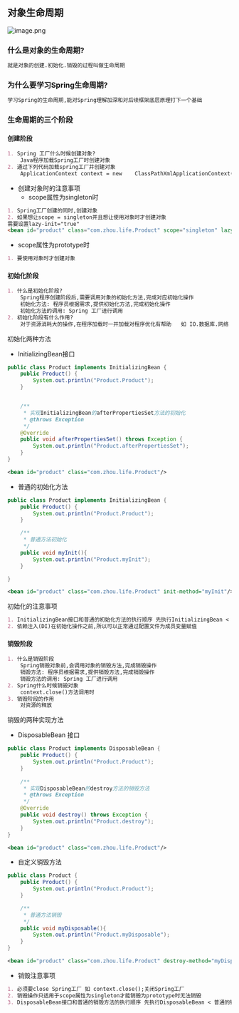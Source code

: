 
## 对象生命周期

![image.png](https://cdn.nlark.com/yuque/0/2022/png/22108139/1646573740790-a90133fd-7c09-4240-a980-10043851db5f.png#clientId=u042f939a-1f22-4&crop=0&crop=0&crop=1&crop=1&from=paste&height=680&id=ubb450803&margin=%5Bobject%20Object%5D&name=image.png&originHeight=680&originWidth=1040&originalType=binary&ratio=1&rotation=0&showTitle=false&size=78372&status=done&style=none&taskId=u3842f6ec-e6a6-46bf-a46c-563ae28e82d&title=&width=1040)
<a name="BEeGp"></a>
### 什么是对象的生命周期?
```markdown
就是对象的创建.初始化.销毁的过程叫做生命周期
```
<a name="YNMhK"></a>
### 为什么要学习Spring生命周期?
```markdown
学习Spring的生命周期,能对Spring理解加深和对后续框架底层原理打下一个基础
```
<a name="YSDJQ"></a>
### 生命周期的三个阶段
<a name="DvHTb"></a>
#### 创建阶段
```markdown
1. Spring 工厂什么时候创建对象?
	Java程序加载Spring工厂时创建对象
2. 通过下列代码加载spring工厂并创建对象
	ApplicationContext context = new 	ClassPathXmlApplicationContext("/applicationContext.xml");
```

- 创建对象时的注意事项
   - scope属性为singleton时
```markdown
1. Spring工厂创建的同时,创建对象
2. 如果想让scope = singleton并且想让使用对象时才创建对象
需要设置lazy-init="true"
<bean id="product" class="com.zhou.life.Product" scope="singleton" lazy-init="true"/>
```

   - scope属性为prototype时
```markdown
1. 要使用对象时才创建对象
```
<a name="BlxD7"></a>
#### 初始化阶段

```markdown
1. 什么是初始化阶段?
	Spring程序创建阶段后,需要调用对象的初始化方法,完成对应初始化操作
	初始化方法: 程序员根据需求,提供初始化方法,完成初始化操作
	初始化方法的调用: Spring 工厂进行调用
2. 初始化阶段有什么作用?
	对于资源消耗大的操作,在程序加载时一并加载对程序优化有帮助	如 IO.数据库.网络
```
初始化两种方法

- InitializingBean接口
```java
public class Product implements InitializingBean {
    public Product() {
        System.out.println("Product.Product");
    }


    /**
     * 实现InitializingBean的afterPropertiesSet方法的初始化
     * @throws Exception
     */
    @Override
    public void afterPropertiesSet() throws Exception {
        System.out.println("Product.afterPropertiesSet");
    }
}
```
```xml
<bean id="product" class="com.zhou.life.Product"/>
```

- 普通的初始化方法
```java
public class Product implements InitializingBean {
    public Product() {
        System.out.println("Product.Product");
    }

    /**
     * 普通方法初始化
     */
    public void myInit(){
        System.out.println("Product.myInit");
    }

}
```
```xml
<bean id="product" class="com.zhou.life.Product" init-method="myInit"/>
```
初始化的注意事项
```markdown
1. InitializingBean接口和普通的初始化方法的执行顺序 先执行InitializingBean < 普通的初始化方法
2. 依赖注入(DI)在初始化操作之前,所以可以正常通过配置文件为成员变量赋值
```
<a name="CLBGh"></a>
#### 销毁阶段

```markdown
1. 什么是销毁阶段
	Spring销毁对象前,会调用对象的销毁方法,完成销毁操作
	销毁方法: 程序员根据需求,提供销毁方法,完成销毁操作
	销毁方法的调用: Spring 工厂进行调用
2. Spring什么时候销毁对象
	context.close()方法调用时
3. 销毁阶段的作用
	对资源的释放
```
销毁的两种实现方法

- DisposableBean 接口
```java
public class Product implements DisposableBean {
    public Product() {
        System.out.println("Product.Product");
    }
    
    /**
     * 实现DisposableBean的destroy方法的销毁方法
     * @throws Exception
     */
    @Override
    public void destroy() throws Exception {
        System.out.println("Product.destroy");
    }
}
```
```xml
<bean id="product" class="com.zhou.life.Product"/>
```

- 自定义销毁方法
```java
public class Product {
    public Product() {
        System.out.println("Product.Product");
    }

    /**
     * 普通方法销毁
     */
    public void myDisposable(){
        System.out.println("Product.myDisposable");
    }
}
```
```xml
<bean id="product" class="com.zhou.life.Product" destroy-method="myDisposable"/>
```

- 销毁注意事项
```markdown
1. 必须要close Spring工厂 如 context.close();关闭Spring工厂
2. 销毁操作只适用于scope属性为singleton才能销毁为prototype时无法销毁
3. DisposableBean接口和普通的销毁方法的执行顺序 先执行DisposableBean < 普通的销毁方法
```
